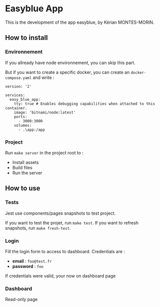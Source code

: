 # Easyblue App

This is the development of the app easyblue, by Kérian MONTES-MORIN.

## How to install
### Environnement
If you allready have node environnement, you can skip this part.

But if you want to create a specific docker, you can create an `docker-compose.yaml` and write :
```text
version: '2'

services:
  easy_blue_app:
    tty: true # Enables debugging capabilities when attached to this container.
    image: 'bitnami/node:latest'
    ports:
      - 3000:3000
    volumes:
      - .\app:/app
```

### Project
Run `make server` in the project root to :
* Install assets
* Build files
* Run the server

## How to use
### Tests
Jest use components/pages snapshots to test project.

If you want to test the projet, run `make test`.
If you want to refresh snapshots, run `make fresh-test`.

### Login
Fill the login form to access to dashboard.
Credentials are :
* **email** : `foo@test.fr`
* **password** : `foo`

If credentials were valid, your now on dashboard page
### Dashboard
Read-only page
